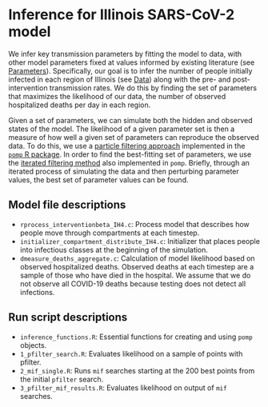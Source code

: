 # Inference for Illinois SARS-CoV-2 model

We infer key transmission parameters by fitting the model to data, with other model parameters fixed at values informed by existing literature (see [Parameters](../Parameters)). Specifically, our goal is to infer the number of people initially infected in each region of Illinois (see [Data](../Data)) along with the pre- and post-intervention transmission rates. We do this by finding the set of parameters that maximizes the likelihood of our data, the number of observed hospitalized deaths per day in each region.

Given a set of parameters, we can simulate both the hidden and observed states of the model. The likelihood of a given parameter set is then a measure of how well a given set of parameters can reproduce the observed data. To do this, we use a [particle filtering approach](https://kingaa.github.io/sbied/pfilter/pfilter.html) implemented in the [`pomp` R package](https://kingaa.github.io/pomp/). In order to find the best-fitting set of parameters, we use the [iterated filtering method](https://kingaa.github.io/sbied/mif/mif.html) also implemented in `pomp`. Briefly, through an iterated process of simulating the data and then perturbing parameter values, the best set of parameter values can be found.

## Model file descriptions

* `rprocess_interventionbeta_IH4.c`: Process model that describes how people move through compartments at each timestep.
* `initializer_compartment_distribute_IH4.c`: Initializer that places people into infectious classes at the beginning of the simulation.
* `dmeasure_deaths_aggregate.c`: Calculation of model likelihood based on observed hospitalized deaths. Observed deaths at each timestep are a sample of those who have died in the hospital. We assume that we do not observe all COVID-19 deaths because testing does not detect all infections.

## Run script descriptions
* `inference_functions.R`: Essential functions for creating and using `pomp` objects. 
* `1_pfilter_search.R`: Evaluates likelihood on a sample of points with pfilter.
* `2_mif_single.R`: Runs `mif` searches starting at the 200 best points from the initial `pfilter` search.
* `3_pfilter_mif_results.R`: Evaluates likelihood on output of `mif` searches.
